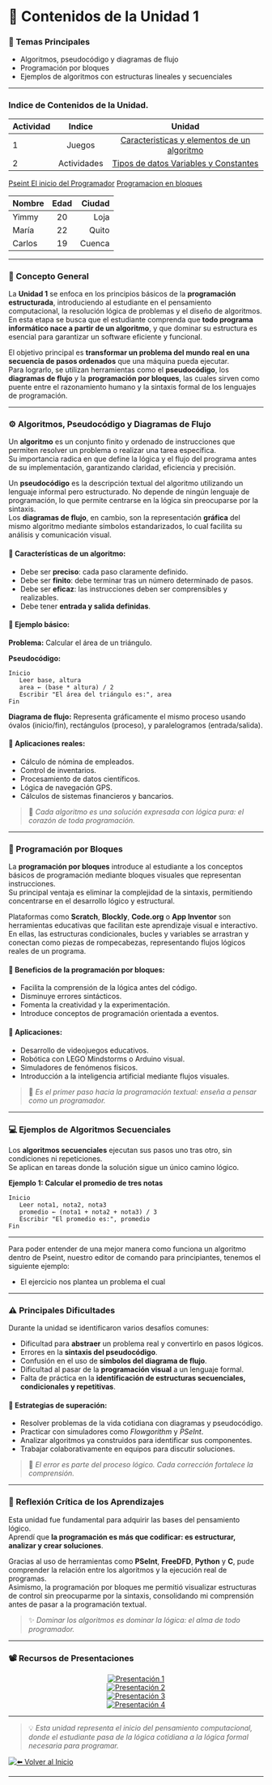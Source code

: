 # 📖 Contenidos de la Unidad 1

### 🔹 Temas Principales
- Algoritmos, pseudocódigo y diagramas de flujo  
- Programación por bloques  
- Ejemplos de algoritmos con estructuras lineales y secuenciales  

---
### Indice de Contenidos de la Unidad.
| Actividad | Indice | Unidad | 
|:-----|:------------:|:----------------------------:|
| 1 | Juegos | [Caracteristicas y elementos de un algoritmo](./Temas/Caracteristicas_y_elementos_de_un_algoritmo.md) |
| 2 | Actividades | [Tipos de datos Variables y Constantes](./Temas/Tipos_de_datos_Variables_y_Constantes.md) |
[Pseint El inicio del Programador](./Temas/Pseint_El_inicio_del_Programador.md)
[Programacion en bloques](./Temas/Programacion_en_bloques.md)


| Nombre | Edad | Ciudad |
|:--------|:----:|--------:|
| Yimmy | 20 | Loja |
| María | 22 | Quito |
| Carlos | 19 | Cuenca |

---
### 🧠 Concepto General
La **Unidad 1** se enfoca en los principios básicos de la **programación estructurada**, introduciendo al estudiante en el pensamiento computacional, la resolución lógica de problemas y el diseño de algoritmos.  
En esta etapa se busca que el estudiante comprenda que **todo programa informático nace a partir de un algoritmo**, y que dominar su estructura es esencial para garantizar un software eficiente y funcional.  

El objetivo principal es **transformar un problema del mundo real en una secuencia de pasos ordenados** que una máquina pueda ejecutar.  
Para lograrlo, se utilizan herramientas como el **pseudocódigo**, los **diagramas de flujo** y la **programación por bloques**, las cuales sirven como puente entre el razonamiento humano y la sintaxis formal de los lenguajes de programación.

---

### ⚙️ Algoritmos, Pseudocódigo y Diagramas de Flujo
Un **algoritmo** es un conjunto finito y ordenado de instrucciones que permiten resolver un problema o realizar una tarea específica.  
Su importancia radica en que define la lógica y el flujo del programa antes de su implementación, garantizando claridad, eficiencia y precisión.

Un **pseudocódigo** es la descripción textual del algoritmo utilizando un lenguaje informal pero estructurado. No depende de ningún lenguaje de programación, lo que permite centrarse en la lógica sin preocuparse por la sintaxis.  
Los **diagramas de flujo**, en cambio, son la representación **gráfica** del mismo algoritmo mediante símbolos estandarizados, lo cual facilita su análisis y comunicación visual.  

#### 🔸 Características de un algoritmo:
- Debe ser **preciso**: cada paso claramente definido.  
- Debe ser **finito**: debe terminar tras un número determinado de pasos.  
- Debe ser **eficaz**: las instrucciones deben ser comprensibles y realizables.  
- Debe tener **entrada y salida definidas**.  

#### 🧮 Ejemplo básico:
**Problema:** Calcular el área de un triángulo.  

**Pseudocódigo:**
```plaintext
Inicio
   Leer base, altura
   area ← (base * altura) / 2
   Escribir "El área del triángulo es:", area
Fin
```

**Diagrama de flujo:** Representa gráficamente el mismo proceso usando óvalos (inicio/fin), rectángulos (proceso), y paralelogramos (entrada/salida).

#### 🔹 Aplicaciones reales:
- Cálculo de nómina de empleados.  
- Control de inventarios.  
- Procesamiento de datos científicos.  
- Lógica de navegación GPS.  
- Cálculos de sistemas financieros y bancarios.

> 💬 *Cada algoritmo es una solución expresada con lógica pura: el corazón de toda programación.*

---

### 🧩 Programación por Bloques
La **programación por bloques** introduce al estudiante a los conceptos básicos de programación mediante bloques visuales que representan instrucciones.  
Su principal ventaja es eliminar la complejidad de la sintaxis, permitiendo concentrarse en el desarrollo lógico y estructural.

Plataformas como **Scratch**, **Blockly**, **Code.org** o **App Inventor** son herramientas educativas que facilitan este aprendizaje visual e interactivo.  
En ellas, las estructuras condicionales, bucles y variables se arrastran y conectan como piezas de rompecabezas, representando flujos lógicos reales de un programa.  

#### 🔸 Beneficios de la programación por bloques:
- Facilita la comprensión de la lógica antes del código.  
- Disminuye errores sintácticos.  
- Fomenta la creatividad y la experimentación.  
- Introduce conceptos de programación orientada a eventos.  

#### 🔸 Aplicaciones:
- Desarrollo de videojuegos educativos.  
- Robótica con LEGO Mindstorms o Arduino visual.  
- Simuladores de fenómenos físicos.  
- Introducción a la inteligencia artificial mediante flujos visuales.  

> 🌱 *Es el primer paso hacia la programación textual: enseña a pensar como un programador.*

---

### 💻 Ejemplos de Algoritmos Secuenciales
Los **algoritmos secuenciales** ejecutan sus pasos uno tras otro, sin condiciones ni repeticiones.  
Se aplican en tareas donde la solución sigue un único camino lógico.

**Ejemplo 1: Calcular el promedio de tres notas**
```plaintext
Inicio
   Leer nota1, nota2, nota3
   promedio ← (nota1 + nota2 + nota3) / 3
   Escribir "El promedio es:", promedio
Fin
```
---
Para poder entender de una mejor manera como funciona un algoritmo dentro de Pseint, nuestro editor de comando para principiantes, tenemos el siguiente ejemplo:

* El ejercicio nos plantea un problema el cual 
---

### ⚠️ Principales Dificultades
Durante la unidad se identificaron varios desafíos comunes:
- Dificultad para **abstraer** un problema real y convertirlo en pasos lógicos.  
- Errores en la **sintaxis del pseudocódigo**.  
- Confusión en el uso de **símbolos del diagrama de flujo**.  
- Dificultad al pasar de la **programación visual** a un lenguaje formal.  
- Falta de práctica en la **identificación de estructuras secuenciales, condicionales y repetitivas**.  

#### 🧭 Estrategias de superación:
- Resolver problemas de la vida cotidiana con diagramas y pseudocódigo.  
- Practicar con simuladores como *Flowgorithm* y *PSeInt*.  
- Analizar algoritmos ya construidos para identificar sus componentes.  
- Trabajar colaborativamente en equipos para discutir soluciones.  

> 💪 *El error es parte del proceso lógico. Cada corrección fortalece la comprensión.*

---

### 💭 Reflexión Crítica de los Aprendizajes
Esta unidad fue fundamental para adquirir las bases del pensamiento lógico.  
Aprendí que **la programación es más que codificar: es estructurar, analizar y crear soluciones**.  

Gracias al uso de herramientas como **PSeInt**, **FreeDFD**, **Python** y **C**, pude comprender la relación entre los algoritmos y la ejecución real de programas.  
Asimismo, la programación por bloques me permitió visualizar estructuras de control sin preocuparme por la sintaxis, consolidando mi comprensión antes de pasar a la programación textual.  

> ✨ *Dominar los algoritmos es dominar la lógica: el alma de todo programador.*

---

### 📽️ Recursos de Presentaciones

<div align="center">

[![Presentación 1](https://img.shields.io/badge/🎞️_Presentación_1-blue?style=for-the-badge)](https://docs.google.com/presentation/d/15x-_uSMvtnJZ5LVls6jq9MgNIIHt-Jzk/edit?usp=sharing&ouid=103500463077710805140&rtpof=true&sd=true)  
[![Presentación 2](https://img.shields.io/badge/📊_Presentación_2-green?style=for-the-badge)](https://docs.google.com/presentation/d/1pko741mali6orqm9QMUmXEaSiDf92Qcc/edit?usp=sharing&ouid=103500463077710805140&rtpof=true&sd=true)  
[![Presentación 3](https://img.shields.io/badge/📘_Presentación_3-purple?style=for-the-badge)](https://docs.google.com/presentation/d/14b3xwO87_64AZcFfP4zhrQYh2o5QYAjU/edit?usp=sharing&ouid=103500463077710805140&rtpof=true&sd=true)  
[![Presentación 4](https://img.shields.io/badge/🖥️_Presentación_4-orange?style=for-the-badge)](https://docs.google.com/presentation/d/1diDOqgiZcybY4RhGTRGTjPU8TyhqUMWf/edit?usp=sharing&ouid=103500463077710805140&rtpof=true&sd=true)

</div>

---

> 💡 *Esta unidad representa el inicio del pensamiento computacional, donde el estudiante pasa de la lógica cotidiana a la lógica formal necesaria para programar.*

 <div align="left">

[![⬅️ Volver al Inicio](https://img.shields.io/badge/⬅️_Volver_al_Inicio-blue?style=for-the-badge)](../index.md)

</div>


---


